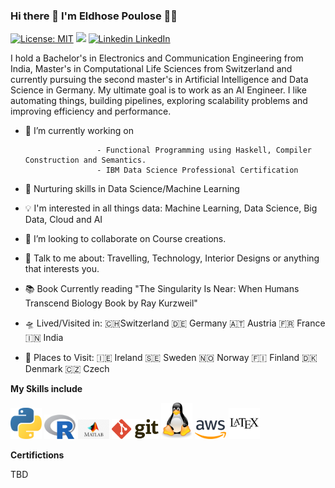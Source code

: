 ### Hi there 👋 I'm Eldhose Poulose 🧔🏻

[![License: MIT](https://img.shields.io/badge/License-MIT-yellow.svg)](https://opensource.org/licenses/MIT)
![](https://komarev.com/ghpvc/?username=eldhosepoulose&color=blueviolet)
[![Linkedin](https://i.stack.imgur.com/gVE0j.png) LinkedIn](https://www.linkedin.com/in/pouloseeldhose/)


I hold a Bachelor's in Electronics and Communication Engineering from India, Master's in Computational Life Sciences from Switzerland and currently pursuing the second master's in Artificial Intelligence and Data Science in Germany. My ultimate goal is to work as an AI Engineer. I like automating things, building pipelines, exploring scalability problems and improving efficiency and performance.

- 🔭 I’m currently working on 

                      - Functional Programming using Haskell, Compiler Construction and Semantics.
                      - IBM Data Science Professional Certification
                     
- 🌱 Nurturing skills in Data Science/Machine Learning
- 💡 I'm interested in all things data: Machine Learning, Data Science, Big Data, Cloud and AI
- 👯 I’m looking to collaborate on Course creations.
- 💬 Talk to me about: Travelling, Technology, Interior Designs or anything that interests you.
- 📚 Book Currently reading "The Singularity Is Near: When Humans Transcend Biology Book by Ray Kurzweil"
- 🛸 Lived/Visited in: 🇨🇭Switzerland 🇩🇪 Germany 🇦🇹 Austria 🇫🇷 France 🇮🇳 India
- 🚀 Places to Visit: 🇮🇪 Ireland 🇸🇪 Sweden 🇳🇴 Norway 🇫🇮 Finland 🇩🇰 Denmark 🇨🇿 Czech 

**My Skills include**

<img src= "python.svg" width= "50"> <img src= "Rlogo.svg" width= "50"> <img src= "matlab.svg.jpg" width= "50"> <img src= "git.svg" width= "75"> <img src= "linux-tux.svg" width= "50"> <img src= "aws.svg" width= "50"> <img src= "latex.svg" width= "50">


**Certifictions**

TBD
    



<!--
**EldhosePoulose/eldhosepoulose** is a ✨ _special_ ✨ repository because its `README.md` (this file) appears on your GitHub profile.

      
